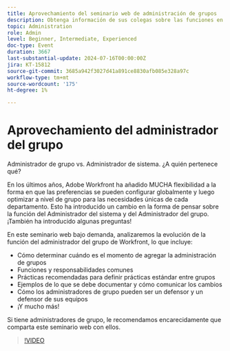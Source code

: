 ```yaml
---
title: Aprovechamiento del seminario web de administración de grupos
description: Obtenga información de sus colegas sobre las funciones en evolución de los administradores de grupos y sistemas de Workfront. Explore las funciones, las prácticas recomendadas, la documentación y la promoción en nuestro seminario web bajo demanda.
topic: Administration
role: Admin
level: Beginner, Intermediate, Experienced
doc-type: Event
duration: 3667
last-substantial-update: 2024-07-16T00:00:00Z
jira: KT-15812
source-git-commit: 3685a942f3027d41a891ce8830afb085e328a97c
workflow-type: tm+mt
source-wordcount: '175'
ht-degree: 1%

---
```



# Aprovechamiento del administrador del grupo

Administrador de grupo vs. Administrador de sistema. ¿A quién pertenece qué?

En los últimos años, Adobe Workfront ha añadido MUCHA flexibilidad a la forma en que las preferencias se pueden configurar globalmente y luego optimizar a nivel de grupo para las necesidades únicas de cada departamento. Esto ha introducido un cambio en la forma de pensar sobre la función del Administrador del sistema y del Administrador del grupo. ¡También ha introducido algunas preguntas!

En este seminario web bajo demanda, analizaremos la evolución de la función del administrador del grupo de Workfront, lo que incluye:

* Cómo determinar cuándo es el momento de agregar la administración de grupos
* Funciones y responsabilidades comunes
* Prácticas recomendadas para definir prácticas estándar entre grupos
* Ejemplos de lo que se debe documentar y cómo comunicar los cambios
* Cómo los administradores de grupo pueden ser un defensor y un defensor de sus equipos
* ¡Y mucho más!

Si tiene administradores de grupo, le recomendamos encarecidamente que comparta este seminario web con ellos.

>[!VIDEO](https://video.tv.adobe.com/v/3431006/?learn=on)
